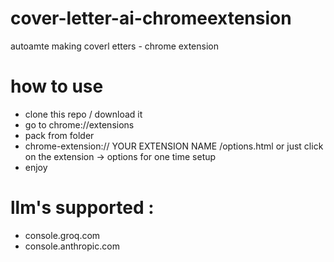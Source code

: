 # cover-letter-ai-chromeextension
autoamte making coverl etters - chrome extension

# how to use
- clone this repo / download it
- go to chrome://extensions
- pack from folder
- chrome-extension:// YOUR EXTENSION NAME /options.html or just click on the extension -> options for one time setup
-  enjoy

# llm's supported :
- console.groq.com
- console.anthropic.com
  
